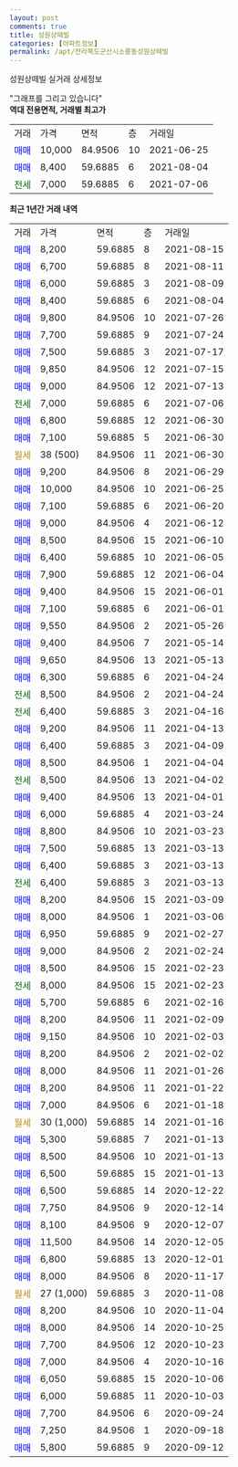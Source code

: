 ```yaml
---
layout: post
comments: true
title: 성원상떼빌
categories: [아파트정보]
permalink: /apt/전라북도군산시소룡동성원상떼빌
---
```


성원상떼빌 실거래 상세정보

<script type="text/javascript">
  google.charts.load('current', {'packages':['line', 'corechart']});
  google.charts.setOnLoadCallback(drawChart);

  function drawChart() {
    var data = new google.visualization.DataTable();
    data.addColumn('date', '거래일');
    data.addColumn('number', "매매");
    data.addColumn('number', "전세");
    data.addColumn('number', "전매");

    data.addRows([[new Date(Date.parse("2021-08-15")), 8200, null, null], [new Date(Date.parse("2021-08-11")), 6700, null, null], [new Date(Date.parse("2021-08-09")), 6000, null, null], [new Date(Date.parse("2021-08-04")), 8400, null, null], [new Date(Date.parse("2021-07-26")), 9800, null, null], [new Date(Date.parse("2021-07-24")), 7700, null, null], [new Date(Date.parse("2021-07-17")), 7500, null, null], [new Date(Date.parse("2021-07-15")), 9850, null, null], [new Date(Date.parse("2021-07-13")), 9000, null, null], [new Date(Date.parse("2021-07-06")), null, 7000, null], [new Date(Date.parse("2021-06-30")), 6800, null, null], [new Date(Date.parse("2021-06-30")), 7100, null, null], [new Date(Date.parse("2021-06-30")), null, null, null], [new Date(Date.parse("2021-06-29")), 9200, null, null], [new Date(Date.parse("2021-06-25")), 10000, null, null], [new Date(Date.parse("2021-06-20")), 7100, null, null], [new Date(Date.parse("2021-06-12")), 9000, null, null], [new Date(Date.parse("2021-06-10")), 8500, null, null], [new Date(Date.parse("2021-06-05")), 6400, null, null], [new Date(Date.parse("2021-06-04")), 7900, null, null], [new Date(Date.parse("2021-06-01")), 9400, null, null], [new Date(Date.parse("2021-06-01")), 7100, null, null], [new Date(Date.parse("2021-05-26")), 9550, null, null], [new Date(Date.parse("2021-05-14")), 9400, null, null], [new Date(Date.parse("2021-05-13")), 9650, null, null], [new Date(Date.parse("2021-04-24")), 6300, null, null], [new Date(Date.parse("2021-04-24")), null, 8500, null], [new Date(Date.parse("2021-04-16")), null, 6400, null], [new Date(Date.parse("2021-04-13")), 9200, null, null], [new Date(Date.parse("2021-04-09")), 6400, null, null], [new Date(Date.parse("2021-04-04")), 8500, null, null], [new Date(Date.parse("2021-04-02")), null, 8500, null], [new Date(Date.parse("2021-04-01")), 9400, null, null], [new Date(Date.parse("2021-03-24")), 6000, null, null], [new Date(Date.parse("2021-03-23")), 8800, null, null], [new Date(Date.parse("2021-03-13")), 7500, null, null], [new Date(Date.parse("2021-03-13")), 6400, null, null], [new Date(Date.parse("2021-03-13")), null, 6400, null], [new Date(Date.parse("2021-03-09")), 8200, null, null], [new Date(Date.parse("2021-03-06")), 8000, null, null], [new Date(Date.parse("2021-02-27")), 6950, null, null], [new Date(Date.parse("2021-02-24")), 9000, null, null], [new Date(Date.parse("2021-02-23")), 8500, null, null], [new Date(Date.parse("2021-02-23")), null, 8000, null], [new Date(Date.parse("2021-02-16")), 5700, null, null], [new Date(Date.parse("2021-02-09")), 8200, null, null], [new Date(Date.parse("2021-02-03")), 9150, null, null], [new Date(Date.parse("2021-02-02")), 8200, null, null], [new Date(Date.parse("2021-01-26")), 8000, null, null], [new Date(Date.parse("2021-01-22")), 8200, null, null], [new Date(Date.parse("2021-01-18")), 7000, null, null], [new Date(Date.parse("2021-01-16")), null, null, null], [new Date(Date.parse("2021-01-13")), 5300, null, null], [new Date(Date.parse("2021-01-13")), 8500, null, null], [new Date(Date.parse("2021-01-13")), 6500, null, null], [new Date(Date.parse("2020-12-22")), 6500, null, null], [new Date(Date.parse("2020-12-14")), 7750, null, null], [new Date(Date.parse("2020-12-07")), 8100, null, null], [new Date(Date.parse("2020-12-05")), 11500, null, null], [new Date(Date.parse("2020-12-01")), 6800, null, null], [new Date(Date.parse("2020-11-17")), 8000, null, null], [new Date(Date.parse("2020-11-08")), null, null, null], [new Date(Date.parse("2020-11-04")), 8200, null, null], [new Date(Date.parse("2020-10-25")), 8000, null, null], [new Date(Date.parse("2020-10-23")), 7700, null, null], [new Date(Date.parse("2020-10-16")), 7000, null, null], [new Date(Date.parse("2020-10-06")), 6050, null, null], [new Date(Date.parse("2020-10-03")), 6000, null, null], [new Date(Date.parse("2020-09-24")), 7700, null, null], [new Date(Date.parse("2020-09-18")), 7250, null, null], [new Date(Date.parse("2020-09-12")), 5800, null, null]]);

    var options = {
      hAxis: {
        format: 'yyyy/MM/dd'
      },    
      lineWidth: 0,
      pointsVisible: true,    
      title: '최근 1년간 유형별 실거래가 분포',
      legend: { position: 'bottom' }
    };

    var formatter = new google.visualization.NumberFormat({pattern:'###,###'} );
    formatter.format(data, 1);
    formatter.format(data, 2);
    
    setTimeout(function() {
        var chart = new google.visualization.LineChart(document.getElementById('columnchart_material'));
        chart.draw(data, (options));
        document.getElementById('loading').style.display = 'none';
    }, 200);
  }
</script>


<div id="loading" style="z-index:20; display: block; margin-left: 0px">"그래프를 그리고 있습니다"</div>
<div id="columnchart_material" style="width: 95%; margin-left: 0px; display: block"></div>
<!-- contents start -->
<b>역대 전용면적, 거래별 최고가</b>
<table class="sortable">
    <tr>
      <td>거래</td>
      <td>가격</td>
      <td>면적</td>
      <td>층</td>
      <td>거래일</td>
    </tr>
        <tr>
          <td><a style="color: blue">매매</a></td>
          <td>10,000</td>
          <td>84.9506</td>
          <td>10</td>
          <td>2021-06-25</td>
        </tr>            <tr>
          <td><a style="color: blue">매매</a></td>
          <td>8,400</td>
          <td>59.6885</td>
          <td>6</td>
          <td>2021-08-04</td>
        </tr>        
        <tr>
              <td><a style="color: darkgreen">전세</a></td>
              <td>7,000</td>
              <td>59.6885</td>
              <td>6</td>
              <td>2021-07-06</td>
            </tr>        
    
</table>

<b>최근 1년간 거래 내역</b>

<table class="sortable">
    <tr>
      <td>거래</td>
      <td>가격</td>
      <td>면적</td>
      <td>층</td>
      <td>거래일</td>
    </tr>
    <tr>
      <td><a style="color: blue">매매</a></td>
      <td>8,200</td>
      <td>59.6885</td>
      <td>8</td>
      <td>2021-08-15</td>
    </tr>          <tr>
      <td><a style="color: blue">매매</a></td>
      <td>6,700</td>
      <td>59.6885</td>
      <td>8</td>
      <td>2021-08-11</td>
    </tr>          <tr>
      <td><a style="color: blue">매매</a></td>
      <td>6,000</td>
      <td>59.6885</td>
      <td>3</td>
      <td>2021-08-09</td>
    </tr>          <tr>
      <td><a style="color: blue">매매</a></td>
      <td>8,400</td>
      <td>59.6885</td>
      <td>6</td>
      <td>2021-08-04</td>
    </tr>          <tr>
      <td><a style="color: blue">매매</a></td>
      <td>9,800</td>
      <td>84.9506</td>
      <td>10</td>
      <td>2021-07-26</td>
    </tr>          <tr>
      <td><a style="color: blue">매매</a></td>
      <td>7,700</td>
      <td>59.6885</td>
      <td>9</td>
      <td>2021-07-24</td>
    </tr>          <tr>
      <td><a style="color: blue">매매</a></td>
      <td>7,500</td>
      <td>59.6885</td>
      <td>3</td>
      <td>2021-07-17</td>
    </tr>          <tr>
      <td><a style="color: blue">매매</a></td>
      <td>9,850</td>
      <td>84.9506</td>
      <td>12</td>
      <td>2021-07-15</td>
    </tr>          <tr>
      <td><a style="color: blue">매매</a></td>
      <td>9,000</td>
      <td>84.9506</td>
      <td>12</td>
      <td>2021-07-13</td>
    </tr>          <tr>
      <td><a style="color: darkgreen">전세</a></td>
      <td>7,000</td>
      <td>59.6885</td>
      <td>6</td>
      <td>2021-07-06</td>
    </tr>          <tr>
      <td><a style="color: blue">매매</a></td>
      <td>6,800</td>
      <td>59.6885</td>
      <td>12</td>
      <td>2021-06-30</td>
    </tr>          <tr>
      <td><a style="color: blue">매매</a></td>
      <td>7,100</td>
      <td>59.6885</td>
      <td>5</td>
      <td>2021-06-30</td>
    </tr>          <tr>
      <td><a style="color: darkgoldenrod">월세</a></td>
      <td>38 (500)</td>
      <td>84.9506</td>
      <td>11</td>
      <td>2021-06-30</td>
    </tr>          <tr>
      <td><a style="color: blue">매매</a></td>
      <td>9,200</td>
      <td>84.9506</td>
      <td>8</td>
      <td>2021-06-29</td>
    </tr>          <tr>
      <td><a style="color: blue">매매</a></td>
      <td>10,000</td>
      <td>84.9506</td>
      <td>10</td>
      <td>2021-06-25</td>
    </tr>          <tr>
      <td><a style="color: blue">매매</a></td>
      <td>7,100</td>
      <td>59.6885</td>
      <td>6</td>
      <td>2021-06-20</td>
    </tr>          <tr>
      <td><a style="color: blue">매매</a></td>
      <td>9,000</td>
      <td>84.9506</td>
      <td>4</td>
      <td>2021-06-12</td>
    </tr>          <tr>
      <td><a style="color: blue">매매</a></td>
      <td>8,500</td>
      <td>84.9506</td>
      <td>15</td>
      <td>2021-06-10</td>
    </tr>          <tr>
      <td><a style="color: blue">매매</a></td>
      <td>6,400</td>
      <td>59.6885</td>
      <td>10</td>
      <td>2021-06-05</td>
    </tr>          <tr>
      <td><a style="color: blue">매매</a></td>
      <td>7,900</td>
      <td>59.6885</td>
      <td>12</td>
      <td>2021-06-04</td>
    </tr>          <tr>
      <td><a style="color: blue">매매</a></td>
      <td>9,400</td>
      <td>84.9506</td>
      <td>15</td>
      <td>2021-06-01</td>
    </tr>          <tr>
      <td><a style="color: blue">매매</a></td>
      <td>7,100</td>
      <td>59.6885</td>
      <td>6</td>
      <td>2021-06-01</td>
    </tr>          <tr>
      <td><a style="color: blue">매매</a></td>
      <td>9,550</td>
      <td>84.9506</td>
      <td>2</td>
      <td>2021-05-26</td>
    </tr>          <tr>
      <td><a style="color: blue">매매</a></td>
      <td>9,400</td>
      <td>84.9506</td>
      <td>7</td>
      <td>2021-05-14</td>
    </tr>          <tr>
      <td><a style="color: blue">매매</a></td>
      <td>9,650</td>
      <td>84.9506</td>
      <td>13</td>
      <td>2021-05-13</td>
    </tr>          <tr>
      <td><a style="color: blue">매매</a></td>
      <td>6,300</td>
      <td>59.6885</td>
      <td>6</td>
      <td>2021-04-24</td>
    </tr>          <tr>
      <td><a style="color: darkgreen">전세</a></td>
      <td>8,500</td>
      <td>84.9506</td>
      <td>2</td>
      <td>2021-04-24</td>
    </tr>          <tr>
      <td><a style="color: darkgreen">전세</a></td>
      <td>6,400</td>
      <td>59.6885</td>
      <td>3</td>
      <td>2021-04-16</td>
    </tr>          <tr>
      <td><a style="color: blue">매매</a></td>
      <td>9,200</td>
      <td>84.9506</td>
      <td>11</td>
      <td>2021-04-13</td>
    </tr>          <tr>
      <td><a style="color: blue">매매</a></td>
      <td>6,400</td>
      <td>59.6885</td>
      <td>3</td>
      <td>2021-04-09</td>
    </tr>          <tr>
      <td><a style="color: blue">매매</a></td>
      <td>8,500</td>
      <td>84.9506</td>
      <td>1</td>
      <td>2021-04-04</td>
    </tr>          <tr>
      <td><a style="color: darkgreen">전세</a></td>
      <td>8,500</td>
      <td>84.9506</td>
      <td>13</td>
      <td>2021-04-02</td>
    </tr>          <tr>
      <td><a style="color: blue">매매</a></td>
      <td>9,400</td>
      <td>84.9506</td>
      <td>13</td>
      <td>2021-04-01</td>
    </tr>          <tr>
      <td><a style="color: blue">매매</a></td>
      <td>6,000</td>
      <td>59.6885</td>
      <td>4</td>
      <td>2021-03-24</td>
    </tr>          <tr>
      <td><a style="color: blue">매매</a></td>
      <td>8,800</td>
      <td>84.9506</td>
      <td>10</td>
      <td>2021-03-23</td>
    </tr>          <tr>
      <td><a style="color: blue">매매</a></td>
      <td>7,500</td>
      <td>59.6885</td>
      <td>13</td>
      <td>2021-03-13</td>
    </tr>          <tr>
      <td><a style="color: blue">매매</a></td>
      <td>6,400</td>
      <td>59.6885</td>
      <td>3</td>
      <td>2021-03-13</td>
    </tr>          <tr>
      <td><a style="color: darkgreen">전세</a></td>
      <td>6,400</td>
      <td>59.6885</td>
      <td>3</td>
      <td>2021-03-13</td>
    </tr>          <tr>
      <td><a style="color: blue">매매</a></td>
      <td>8,200</td>
      <td>84.9506</td>
      <td>15</td>
      <td>2021-03-09</td>
    </tr>          <tr>
      <td><a style="color: blue">매매</a></td>
      <td>8,000</td>
      <td>84.9506</td>
      <td>1</td>
      <td>2021-03-06</td>
    </tr>          <tr>
      <td><a style="color: blue">매매</a></td>
      <td>6,950</td>
      <td>59.6885</td>
      <td>9</td>
      <td>2021-02-27</td>
    </tr>          <tr>
      <td><a style="color: blue">매매</a></td>
      <td>9,000</td>
      <td>84.9506</td>
      <td>2</td>
      <td>2021-02-24</td>
    </tr>          <tr>
      <td><a style="color: blue">매매</a></td>
      <td>8,500</td>
      <td>84.9506</td>
      <td>15</td>
      <td>2021-02-23</td>
    </tr>          <tr>
      <td><a style="color: darkgreen">전세</a></td>
      <td>8,000</td>
      <td>84.9506</td>
      <td>15</td>
      <td>2021-02-23</td>
    </tr>          <tr>
      <td><a style="color: blue">매매</a></td>
      <td>5,700</td>
      <td>59.6885</td>
      <td>6</td>
      <td>2021-02-16</td>
    </tr>          <tr>
      <td><a style="color: blue">매매</a></td>
      <td>8,200</td>
      <td>84.9506</td>
      <td>11</td>
      <td>2021-02-09</td>
    </tr>          <tr>
      <td><a style="color: blue">매매</a></td>
      <td>9,150</td>
      <td>84.9506</td>
      <td>10</td>
      <td>2021-02-03</td>
    </tr>          <tr>
      <td><a style="color: blue">매매</a></td>
      <td>8,200</td>
      <td>84.9506</td>
      <td>2</td>
      <td>2021-02-02</td>
    </tr>          <tr>
      <td><a style="color: blue">매매</a></td>
      <td>8,000</td>
      <td>84.9506</td>
      <td>11</td>
      <td>2021-01-26</td>
    </tr>          <tr>
      <td><a style="color: blue">매매</a></td>
      <td>8,200</td>
      <td>84.9506</td>
      <td>11</td>
      <td>2021-01-22</td>
    </tr>          <tr>
      <td><a style="color: blue">매매</a></td>
      <td>7,000</td>
      <td>84.9506</td>
      <td>6</td>
      <td>2021-01-18</td>
    </tr>          <tr>
      <td><a style="color: darkgoldenrod">월세</a></td>
      <td>30 (1,000)</td>
      <td>59.6885</td>
      <td>14</td>
      <td>2021-01-16</td>
    </tr>          <tr>
      <td><a style="color: blue">매매</a></td>
      <td>5,300</td>
      <td>59.6885</td>
      <td>7</td>
      <td>2021-01-13</td>
    </tr>          <tr>
      <td><a style="color: blue">매매</a></td>
      <td>8,500</td>
      <td>84.9506</td>
      <td>10</td>
      <td>2021-01-13</td>
    </tr>          <tr>
      <td><a style="color: blue">매매</a></td>
      <td>6,500</td>
      <td>59.6885</td>
      <td>15</td>
      <td>2021-01-13</td>
    </tr>          <tr>
      <td><a style="color: blue">매매</a></td>
      <td>6,500</td>
      <td>59.6885</td>
      <td>14</td>
      <td>2020-12-22</td>
    </tr>          <tr>
      <td><a style="color: blue">매매</a></td>
      <td>7,750</td>
      <td>84.9506</td>
      <td>9</td>
      <td>2020-12-14</td>
    </tr>          <tr>
      <td><a style="color: blue">매매</a></td>
      <td>8,100</td>
      <td>84.9506</td>
      <td>9</td>
      <td>2020-12-07</td>
    </tr>          <tr>
      <td><a style="color: blue">매매</a></td>
      <td>11,500</td>
      <td>84.9506</td>
      <td>14</td>
      <td>2020-12-05</td>
    </tr>          <tr>
      <td><a style="color: blue">매매</a></td>
      <td>6,800</td>
      <td>59.6885</td>
      <td>13</td>
      <td>2020-12-01</td>
    </tr>          <tr>
      <td><a style="color: blue">매매</a></td>
      <td>8,000</td>
      <td>84.9506</td>
      <td>8</td>
      <td>2020-11-17</td>
    </tr>          <tr>
      <td><a style="color: darkgoldenrod">월세</a></td>
      <td>27 (1,000)</td>
      <td>59.6885</td>
      <td>3</td>
      <td>2020-11-08</td>
    </tr>          <tr>
      <td><a style="color: blue">매매</a></td>
      <td>8,200</td>
      <td>84.9506</td>
      <td>10</td>
      <td>2020-11-04</td>
    </tr>          <tr>
      <td><a style="color: blue">매매</a></td>
      <td>8,000</td>
      <td>84.9506</td>
      <td>14</td>
      <td>2020-10-25</td>
    </tr>          <tr>
      <td><a style="color: blue">매매</a></td>
      <td>7,700</td>
      <td>84.9506</td>
      <td>12</td>
      <td>2020-10-23</td>
    </tr>          <tr>
      <td><a style="color: blue">매매</a></td>
      <td>7,000</td>
      <td>84.9506</td>
      <td>4</td>
      <td>2020-10-16</td>
    </tr>          <tr>
      <td><a style="color: blue">매매</a></td>
      <td>6,050</td>
      <td>59.6885</td>
      <td>15</td>
      <td>2020-10-06</td>
    </tr>          <tr>
      <td><a style="color: blue">매매</a></td>
      <td>6,000</td>
      <td>59.6885</td>
      <td>11</td>
      <td>2020-10-03</td>
    </tr>          <tr>
      <td><a style="color: blue">매매</a></td>
      <td>7,700</td>
      <td>84.9506</td>
      <td>6</td>
      <td>2020-09-24</td>
    </tr>          <tr>
      <td><a style="color: blue">매매</a></td>
      <td>7,250</td>
      <td>84.9506</td>
      <td>1</td>
      <td>2020-09-18</td>
    </tr>          <tr>
      <td><a style="color: blue">매매</a></td>
      <td>5,800</td>
      <td>59.6885</td>
      <td>9</td>
      <td>2020-09-12</td>
    </tr>      </table>
<!-- contents end -->    

